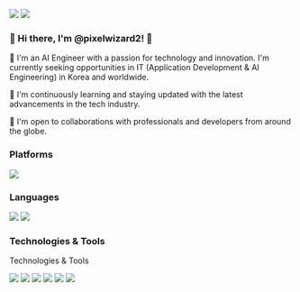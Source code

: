 <!-- Your badges here -->
<img src="https://img.shields.io/badge/Instagram-FF00FF?style=flat-square&logo=Instagram&logoColor=white"/>  <img src="https://img.shields.io/badge/pixelwizard@naver.com-FF4500?style=flat-square&logo=Gmail&logoColor=white"/>

### 👋 Hi there, I'm @pixelwizard2! 👋

👀 I'm an AI Engineer with a passion for technology and innovation. I'm currently seeking opportunities in IT (Application Development & AI Engineering) in Korea and worldwide.

🌱 I'm continuously learning and staying updated with the latest advancements in the tech industry.

💞️ I'm open to collaborations with professionals and developers from around the globe.

### Platforms

<img src="https://img.shields.io/badge/Android-3DDC84?style=flat-square&logo=Android&logoColor=white"/> 

### Languages

<img src="https://img.shields.io/badge/Python-FFFF00?style=flat-square&logo=Python&logoColor=black"/>  <img src="https://img.shields.io/badge/Kotlin-3399FF?style=flat-square&logo=Kotlin&logoColor=white"/>   

### Technologies & Tools

Technologies & Tools

<img src="https://img.shields.io/badge/Python-3776AB?style=flat-square&logo=Python&logoColor=white"/>  <img src="https://img.shields.io/badge/TensorFlow-FF6F00?style=flat-square&logo=TensorFlow&logoColor=white"/>  <img src="https://img.shields.io/badge/PyTorch-EE4C2C?style=flat-square&logo=PyTorch&logoColor=white"/>  <img src="https://img.shields.io/badge/Scikit_Learn-F7931E?style=flat-square&logo=scikit-learn&logoColor=white"/>  <img src="https://img.shields.io/badge/Jupyter-3766AB?style=flat-square&logo=Jupyter&logoColor=white"/>  <img src="https://img.shields.io/badge/Git-F05032?style=flat-square&logo=Git&logoColor=white"/>







